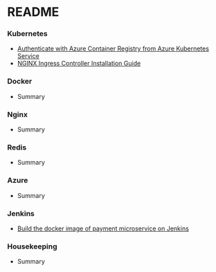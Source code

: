 ﻿# README #


### Kubernetes ###

* [Authenticate with Azure Container Registry from Azure Kubernetes Service](Kubernetes/Authenticate-with-Azure-Container-Registry-from-Azure-Kubernetes-Service.md)
* [NGINX Ingress Controller Installation Guide](https://kubernetes.github.io/ingress-nginx/deploy/)

### Docker ###

* Summary

### Nginx ###

* Summary

### Redis ### 

* Summary

### Azure ###

* Summary

### Jenkins ###

* [Build the docker image of payment microservice on Jenkins](Jenkins/build-the-docker-image-of-payment-microservice-on-jenkins.md)

### Housekeeping ###

* Summary
